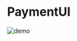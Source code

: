 # PaymentUI
![demo](https://user-images.githubusercontent.com/22488438/75080080-89cbff80-54d0-11ea-8313-87e287160f48.gif)

